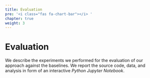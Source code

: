 ```yaml
---
title: Evaluation
pre: '<i class="fas fa-chart-bar"></i> '
chapter: true
weight: 3
---
```


# Evaluation

We describe the experiments we performed for the evaluation of our approach against the baselines.
We report the source code, data, and analysis in form of an interactive _Python Jupyter Notebook_.
